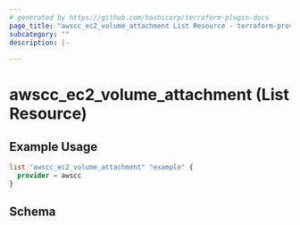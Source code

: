 ```yaml
---
# generated by https://github.com/hashicorp/terraform-plugin-docs
page_title: "awscc_ec2_volume_attachment List Resource - terraform-provider-awscc"
subcategory: ""
description: |-
  
---
```


# awscc_ec2_volume_attachment (List Resource)



## Example Usage

```terraform
list "awscc_ec2_volume_attachment" "example" {
  provider = awscc
}
```

<!-- schema generated by tfplugindocs -->
## Schema

